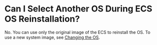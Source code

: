 # Can I Select Another OS During ECS OS Reinstallation?<a name="EN-US_TOPIC_0024912311"></a>

No. You can use only the original image of the ECS to reinstall the OS. To use a new system image, see  [Changing the OS](changing-the-os.md).

